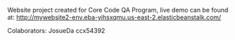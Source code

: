 Website project created for Core Code QA Program, live demo can be found at: 
http://mywebsite2-env.eba-yihsxqmu.us-east-2.elasticbeanstalk.com/

Colaborators:
JosueDa
ccx54392
